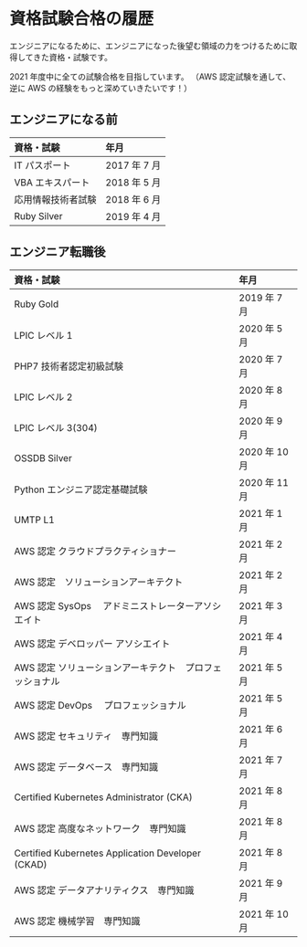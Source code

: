 # 資格試験合格の履歴

エンジニアになるために、エンジニアになった後望む領域の力をつけるために取得してきた資格・試験です。

2021 年度中に全ての試験合格を目指しています。
（AWS 認定試験を通して、逆に AWS の経験をもっと深めていきたいです！）

## エンジニアになる前

| 資格・試験         | 年月         |
| :----------------- | :----------- |
| IT パスポート      | 2017 年 7 月 |
| VBA エキスパート   | 2018 年 5 月 |
| 応用情報技術者試験 | 2018 年 6 月 |
| Ruby Silver        | 2019 年 4 月 |

## エンジニア転職後

| 資格・試験                                              | 年月          |
| :------------------------------------------------------ | :------------ |
| Ruby Gold                                               | 2019 年 7 月  |
| LPIC レベル 1                                           | 2020 年 5 月  |
| PHP7 技術者認定初級試験                                 | 2020 年 7 月  |
| LPIC レベル 2                                           | 2020 年 8 月  |
| LPIC レベル 3(304)                                      | 2020 年 9 月  |
| OSSDB Silver                                            | 2020 年 10 月 |
| Python エンジニア認定基礎試験                           | 2020 年 11 月 |
| UMTP L1                                                 | 2021 年 1 月  |
| AWS 認定 クラウドプラクティショナー                     | 2021 年 2 月  |
| AWS 認定　ソリューションアーキテクト                    | 2021 年 2 月  |
| AWS 認定 SysOps 　アドミニストレーターアソシエイト      | 2021 年 3 月  |
| AWS 認定 デベロッパー アソシエイト                      | 2021 年 4 月  |
| AWS 認定 ソリューションアーキテクト　プロフェッショナル | 2021 年 5 月  |
| AWS 認定 DevOps 　プロフェッショナル                    | 2021 年 5 月  |
| AWS 認定 セキュリティ　専門知識                         | 2021 年 6 月  |
| AWS 認定 データベース　専門知識                         | 2021 年 7 月  |
| Certified Kubernetes Administrator (CKA)                | 2021 年 8 月  |
| AWS 認定 高度なネットワーク　専門知識                   | 2021 年 8 月  |
| Certified Kubernetes Application Developer (CKAD)       | 2021 年 8 月  |
| AWS 認定 データアナリティクス　専門知識                 | 2021 年 9 月  |
| AWS 認定 機械学習　専門知識                 | 2021 年 10月  |
